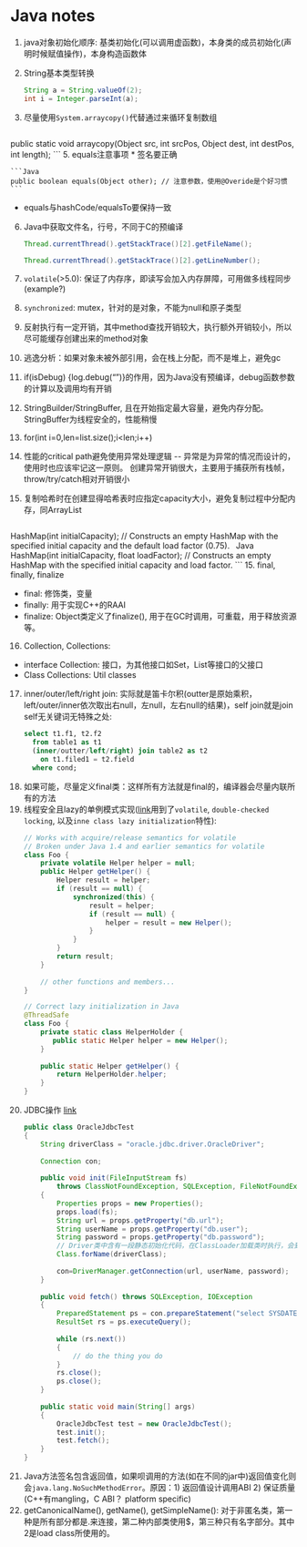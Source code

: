 Java notes
==================

1. java对象初始化顺序: 基类初始化(可以调用虚函数)，本身类的成员初始化(声明时候赋值操作)，本身构造函数体
3. String基本类型转换

    ```Java
    String a = String.valueOf(2);
    int i = Integer.parseInt(a);
    ```
4. 尽量使用`System.arraycopy()`代替通过来循环复制数组

    ```Java
public static void arraycopy(Object src,
                             int srcPos,
                             Object dest,
                             int destPos,
                             int length);
    ```
5. equals注意事项
    * 签名要正确  

    ```Java
    public boolean equals(Object other); // 注意参数，使用@Overide是个好习惯
    ```
  * equals与hashCode/equalsTo要保持一致
6. Java中获取文件名，行号，不同于C的预编译

    ```Java
    Thread.currentThread().getStackTrace()[2].getFileName();
    ```
    ```Java
    Thread.currentThread().getStackTrace()[2].getLineNumber();
    ```
7. `volatile`(>5.0): 保证了内存序，即读写会加入内存屏障，可用做多线程同步(example?)
71. `synchronized`: mutex，针对的是对象，不能为null和原子类型
8. 反射执行有一定开销，其中method查找开销较大，执行额外开销较小，所以尽可能缓存创建出来的method对象
9. 逃逸分析：如果对象未被外部引用，会在栈上分配，而不是堆上，避免gc
10. if(isDebug) {log.debug(“”)}的作用，因为Java没有预编译，debug函数参数的计算以及调用均有开销
11. StringBuilder/StringBuffer, 且在开始指定最大容量，避免内存分配。StringBuffer为线程安全的，性能稍慢
12. for(int i=0,len=list.size();i<len;i++)
13. 性能的critical path避免使用异常处理逻辑 -- 异常是为异常的情况而设计的，使用时也应该牢记这一原则。
创建异常开销很大，主要用于捕获所有栈帧，throw/try/catch相对开销很小
14. 复制哈希时在创建显得哈希表时应指定capacity大小，避免复制过程中分配内存，同ArrayList  

    ```Java
HashMap(int initialCapacity);
          // Constructs an empty HashMap with the specified initial capacity and the default load factor (0.75).
    ```
    ```Java
HashMap(int initialCapacity, float loadFactor);
          // Constructs an empty HashMap with the specified initial capacity and load factor.
    ```
15. final, finally, finalize
  * final: 修饰类，变量
  * finally: 用于实现C++的RAAI
  * finalize: Object类定义了finalize(), 用于在GC时调用，可重载，用于释放资源等。
16. Collection, Collections:
  * interface Collection: 接口，为其他接口如Set，List等接口的父接口
  * Class Collections: Util classes
17. inner/outer/left/right join: 实际就是笛卡尔积(outter是原始乘积，left/outer/inner依次取出右null，左null，左右null的结果)，self join就是join self无关键词无特殊之处:  
    ```SQL
    select t1.f1, t2.f2
      from table1 as t1
      (inner/outter/left/right) join table2 as t2
        on t1.filed1 = t2.field
      where cond;
    ```
18. 如果可能，尽量定义final类：这样所有方法就是final的，编译器会尽量内联所有的方法
19. 线程安全且lazy的单例模式实现([link](http://en.wikipedia.org/wiki/Double-checked_locking)用到了`volatile`, `double-checked locking`, 以及`inne class lazy initialization`特性):  
    ```Java
    // Works with acquire/release semantics for volatile
    // Broken under Java 1.4 and earlier semantics for volatile
    class Foo {
        private volatile Helper helper = null;
        public Helper getHelper() {
            Helper result = helper;
            if (result == null) {
                synchronized(this) {
                    result = helper;
                    if (result == null) {
                        helper = result = new Helper();
                    }
                }
            }
            return result;
        }
 
        // other functions and members...
    }
    ```
    ```Java
    // Correct lazy initialization in Java 
    @ThreadSafe
    class Foo {
        private static class HelperHolder {
           public static Helper helper = new Helper();
        }
 
        public static Helper getHelper() {
            return HelperHolder.helper;
        }
    }
    ```
20. JDBC操作 [link](http://coolshell.cn/articles/889.html)  
    ```JAVA
    public class OracleJdbcTest  
    {  
        String driverClass = "oracle.jdbc.driver.OracleDriver";  
  
        Connection con;  
  
        public void init(FileInputStream fs)
            throws ClassNotFoundException, SQLException, FileNotFoundException, IOException  
        {  
            Properties props = new Properties();  
            props.load(fs);  
            String url = props.getProperty("db.url");  
            String userName = props.getProperty("db.user");  
            String password = props.getProperty("db.password");
            // Driver类中含有一段静态初始化代码，在ClassLoader加载类时执行，会到DriverManager进行注册
            Class.forName(driverClass);
  
            con=DriverManager.getConnection(url, userName, password);  
        }  
  
        public void fetch() throws SQLException, IOException  
        {  
            PreparedStatement ps = con.prepareStatement("select SYSDATE from dual");  
            ResultSet rs = ps.executeQuery();  
  
            while (rs.next())  
            {  
                // do the thing you do  
            }  
            rs.close();  
            ps.close();  
        }  
  
        public static void main(String[] args)  
        {  
            OracleJdbcTest test = new OracleJdbcTest();
            test.init();  
            test.fetch();  
        }  
    }
    ```
21. Java方法签名包含返回值，如果呗调用的方法(如在不同的jar中)返回值变化则会`java.lang.NoSuchMethodError`。原因：1) 返回值设计调用ABI 2) 保证质量 (C++有mangling，C ABI？ platform specific)
22. getCanonicalName(), getName(), getSimpleName(): 对于非匿名类，第一种是所有部分都是.来连接，第二种内部类使用$，第三种只有名字部分。其中2是load class所使用的。
